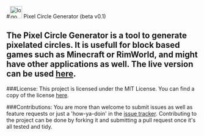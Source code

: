 #<img src="https://raw.githubusercontent.com/CytoDev/PixelCircleGenerator/application/favicon/favicon-32x32" alt="logo" width="32" />&nbsp;Pixel Circle Generator (beta v0.1)  
  
The Pixel Circle Generator is a tool to generate pixelated circles. It is usefull for block based games such as Minecraft or RimWorld, and might have other applications as well. The live version can be used [here](pcg.cytodev.io).  
  ---  
###License:
This project is licensed under the MIT License. You can find a copy of the license [here](https://github.com/CytoDev/PixelCircleGenerator/license.md).  
  
###Contributions:
You are more than welcome to submit issues as well as feature requests or just a 'how-ya-doin' in the [issue tracker](https://github.com/CytoDev/PixelCircleGenerator/issues/new). Contributing to the project can be done by forking it and submitting a pull request once it's all tested and tidy.
